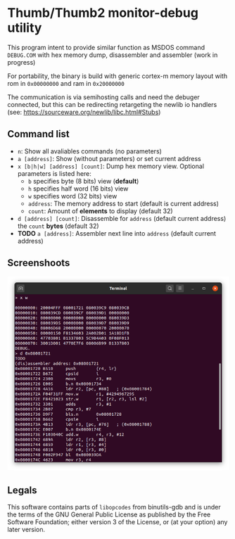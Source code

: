 # Thumb/Thumb2 monitor-debug utility

This program intent to provide similar function as MSDOS command
`DEBUG.COM` with hex memory dump, disassembler and
assembler (work in progress)

For portability, the binary is build with generic cortex-m 
memory layout with rom in `0x00000000` and ram in `0x20000000`

The communication is via semihosting calls and need the debuger
connected, but this can be redirecting retargeting the newlib
io handlers (see: https://sourceware.org/newlib/libc.html#Stubs)

## Command list

 - `n`: Show all avaliables commands (no parameters)
 - `a [address]`: Show (without parameters) or set current address 
 - `x [b|h|w] [address] [count]`: Dump hex memory view. Optional parameters is listed here:
   - `b` specifies byte (8 bits) view (**default**)
   - `h` specifies half word (16 bits) view
   - `w` specifies word (32 bits) view
   - `address`: The memory address to start (default is current address)
   - `count`: Amount of **elements** to display (default 32)
 - `d [address] [count]`: Disassemble for `address` (default current address) the `count` **bytes** (default 32)
 - **TODO** `a [address]`: Assembler next line into `address` (default current address)

## Screenshoots

![](screenshoot.png)

## Legals

This software contains parts of `libopcodes` from binutils-gdb and
is under the terms of the GNU General Public License as published by
the Free Software Foundation; either version 3 of the License, or
(at your option) any later version.